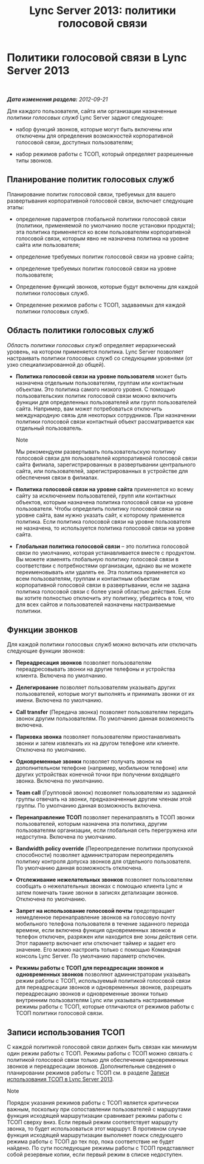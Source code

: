 ﻿---
title: 'Lync Server 2013: политики голосовой связи'
TOCTitle: Политики голосовой связи
ms:assetid: b7433c62-9d8c-48af-89a0-19f0d34806ec
ms:mtpsurl: https://technet.microsoft.com/ru-ru/library/Gg412891(v=OCS.15)
ms:contentKeyID: 49310942
ms.date: 05/19/2016
mtps_version: v=OCS.15
ms.translationtype: HT
---

# Политики голосовой связи в Lync Server 2013

 

_**Дата изменения раздела:** 2012-09-21_

Для каждого пользователя, сайта или организации назначенные *политики голосовых служб* Lync Server задают следующее:

  - набор функций звонков, которые могут быть включены или отключены для определения возможностей корпоративной голосовой связи, доступных пользователям;

  - набор режимов работы с ТСОП, который определяет разрешенные типы звонков.

## Планирование политик голосовых служб

Планирование политик голосовой связи, требуемых для вашего развертывания корпоративной голосовой связи, включает следующие этапы:

  - определение параметров глобальной политики голосовой связи (политики, применяемой по умолчанию после установки продукта); эта политика применяется ко всем пользователям корпоративной голосовой связи, которым явно не назначена политика на уровне сайта или пользователя;

  - определение требуемых политик голосовой связи на уровне сайта;

  - определение требуемых политик голосовой связи на уровне пользователя;

  - Определение функций звонков, которые будут включены для каждой политики голосовых служб.

  - Определение режимов работы с ТСОП, задаваемых для каждой политики голосовых служб.

## Область политики голосовых служб

*Область политики голосовых служб* определяет иерархический уровень, на котором применяется политика. Lync Server позволяет настраивать политики голосовых служб со следующими уровнями (от узко специализированной до общей).

  - **Политика голосовой связи на уровне пользователя** может быть назначена отдельным пользователям, группам или контактным объектам. Это политика самого низкого уровня. С помощью пользовательских политик голосовой связи можно включить функции для определенных пользователей или групп пользователей сайта. Например, вам может потребоваться отключить международную связь для некоторых сотрудников. При назначении политики голосовой связи контактный объект рассматривается как отдельный пользователь.
    
    > [!NOTE]  
    > Мы рекомендуем развертывать пользовательскую политику голосовой связи для пользователей корпоративной голосовой связи сайта филиала, зарегистрированных в развертывании центрального сайта, или пользователей, зарегистрированных в устройстве для обеспечения связи в филиалах.

  - **Политика голосовой связи на уровне сайта** применяется ко всему сайту за исключением пользователей, групп или контактных объектов, которым назначена политика голосовой связи на уровне пользователя. Чтобы определить политику голосовой связи на уровне сайта, вам нужно указать сайт, к которому применяется политика. Если политика голосовой связи на уровне пользователя не назначена, то используется политика голосовой связи на уровне сайта.

  - **Глобальная политика голосовой связи** – это политика голосовой связи по умолчанию, которая устанавливается вместе с продуктом. Вы можете изменять глобальную политику голосовой связи в соответствии с потребностями организации, однако вы не можете переименовывать или удалять ее. Эта политика применяется ко всем пользователям, группам и контактным объектам корпоративной голосовой связи в развертывании, если не задана политика голосовой связи с более узкой областью действия. Если вы хотите полностью отключить эту политику, убедитесь в том, что для всех сайтов и пользователей назначены настраиваемые политики.

## Функции звонков

Для каждой политики голосовых служб можно включать или отключать следующие функции звонков:

  - **Переадресация звонков** позволяет пользователям переадресовывать звонки на другие телефоны и устройства клиента. Включена по умолчанию.

  - **Делегирование** позволяет пользователям указывать других пользователей, которые могут выполнять и принимать звонки от их имени. Включена по умолчанию.

  - **Call transfer** (Передача звонка) позволяет пользователям передать звонок другим пользователям. По умолчанию данная возможность включена.

  - **Парковка звонка** позволяет пользователям приостанавливать звонки и затем извлекать их на другом телефоне или клиенте. Отключена по умолчанию.

  - **Одновременные звонки** позволяет получать звонок на дополнительном телефоне (например, мобильном телефоне) или других устройствах конечной точки при получении входящего звонка. Включена по умолчанию.

  - **Team call** (Групповой звонок) позволяет пользователям из заданной группы отвечать на звонки, предназначенные другим членам этой группы. По умолчанию данная возможность включена.

  - **Перенаправление ТСОП** позволяет перенаправлять в ТСОП звонки пользователей, которым назначена эта политика, другим пользователям организации, если глобальная сеть перегружена или недоступна. Включена по умолчанию.

  - **Bandwidth policy override** (Переопределение политики пропускной способности) позволяет администраторам переопределять политику контроля допуска звонков для отдельного пользователя. По умолчанию данная возможность отключена.

  - **Отслеживание нежелательных звонков** позволяет пользователям сообщать о нежелательных звонках с помощью клиента Lync и затем помечать такие звонки в записях детализации звонков. Отключена по умолчанию.

  - **Запрет на использование голосовой почты** предотвращает немедленное перенаправление звонков на голосовую почту мобильного телефона пользователя в течение заданного периода времени, если включена функция одновременных звонков и телефон отключен, разряжен или находится вне зоны действия сети. Этот параметр включает или отключает таймер и задает его значение. Его можно настроить только с помощью Командная консоль Lync Server. По умолчанию параметр отключен.

  - **Режимы работы с ТСОП для переадресации звонков и одновременных звонков** позволяют администраторам указывать режим работы с ТСОП, используемый политикой голосовой связи для переадресации звонков и одновременных звонков, разрешать переадресацию звонков и одновременные звонки только внутренним пользователям Lync или указывать настраиваемые режимы работы с ТСОП, которые отличаются от режимов работы с ТСОП политики голосовой связи.

## Записи использования ТСОП

С каждой политикой голосовой связи должен быть связан как минимум один режим работы с ТСОП. Режимы работы с ТСОП можно связать с политикой голосовой связи только для обеспечения одновременных звонков и переадресации звонков. Дополнительные сведения о планировании режимов работы с ТСОП см. в разделе [Записи использования ТСОП в Lync Server 2013](lync-server-2013-pstn-usage-records.md).

> [!NOTE]  
> Порядок указания режимов работы с ТСОП является критически важным, поскольку при сопоставлении пользователей с маршрутами функция исходящей маршрутизации сравнивает режимы работы с ТСОП сверху вниз. Если первый режим соответствует маршруту звонка, то будет использоваться этот маршрут. В противном случае функция исходящей маршрутизации выполняет поиск следующего режима работы с ТСОП до тех пор, пока соответствие не будет найдено. По сути последующие режимы работы с ТСОП представляют собой резервные копии, если первый режим в списке недоступен.
